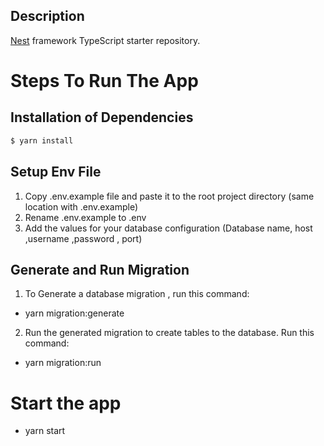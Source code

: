 
## Description

[Nest](https://github.com/nestjs/nest) framework TypeScript starter repository.


# Steps To Run The App
## Installation of Dependencies

```bash
$ yarn install
```

## Setup Env File
1. Copy .env.example file and paste it to the root project directory (same location with .env.example)
2. Rename .env.example to .env
3. Add the values for your database configuration (Database name, host ,username ,password , port)

## Generate and Run Migration
1. To Generate a database migration , run this command:
- yarn migration:generate
2. Run the generated migration to create tables to the database. Run this command:
- yarn migration:run

# Start the app
- yarn start
